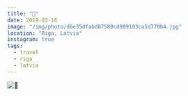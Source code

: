 ```yaml
---
title: "🍱"
date: 2019-03-16
image: "/img/photo/d6e35dfabd07580cd909103ca5d770b4.jpg"
location: "Riga, Latvia"
instagram: true
tags:
  - travel
  - riga
  - latvia
---
```


![🍱](/img/photo/d6e35dfabd07580cd909103ca5d770b4.jpg)

